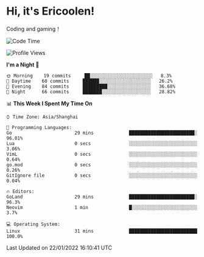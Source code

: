 # Hi, it's Ericoolen!
Coding and gaming！

<!--START_SECTION:waka-->
![Code Time](http://img.shields.io/badge/Code%20Time-151%20hrs%2024%20mins-blue)

![Profile Views](http://img.shields.io/badge/Profile%20Views-0-blue)

**I'm a Night 🦉** 

```text
🌞 Morning    19 commits     ██░░░░░░░░░░░░░░░░░░░░░░░   8.3% 
🌆 Daytime    60 commits     ██████░░░░░░░░░░░░░░░░░░░   26.2% 
🌃 Evening    84 commits     █████████░░░░░░░░░░░░░░░░   36.68% 
🌙 Night      66 commits     ███████░░░░░░░░░░░░░░░░░░   28.82%

```


📊 **This Week I Spent My Time On** 

```text
⌚︎ Time Zone: Asia/Shanghai

💬 Programming Languages: 
Go                       29 mins             ████████████████████████░   96.01% 
Lua                      0 secs              ░░░░░░░░░░░░░░░░░░░░░░░░░   3.06% 
VimL                     0 secs              ░░░░░░░░░░░░░░░░░░░░░░░░░   0.64% 
go.mod                   0 secs              ░░░░░░░░░░░░░░░░░░░░░░░░░   0.26% 
GitIgnore file           0 secs              ░░░░░░░░░░░░░░░░░░░░░░░░░   0.04%

🔥 Editors: 
GoLand                   29 mins             ████████████████████████░   96.3% 
Neovim                   1 min               █░░░░░░░░░░░░░░░░░░░░░░░░   3.7%

💻 Operating System: 
Linux                    31 mins             █████████████████████████   100.0%

```


 Last Updated on 22/01/2022 16:10:41 UTC
<!--END_SECTION:waka-->

